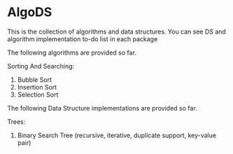 # AlgoDS
This is the collection of algorithms and data structures.
You can see DS and algorithm implementation to-do list in each package

The following algorithms are provided so far.

Sorting And Searching:
1) Bubble Sort
2) Insertion Sort
3) Selection Sort

The following Data Structure implementations are provided so far.

Trees:
1) Binary Search Tree (recursive, iterative, duplicate support, key-value pair)



